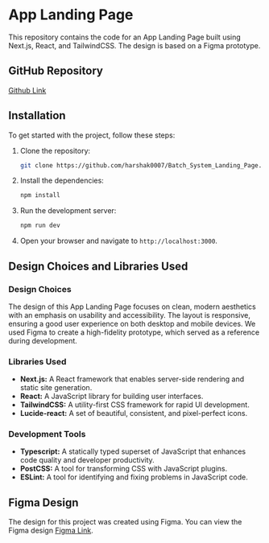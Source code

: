 # App Landing Page

This repository contains the code for an App Landing Page built using Next.js, React, and TailwindCSS. The design is based on a Figma prototype.

## GitHub Repository

[Github Link](https://github.com/harshak0007/Batch_System_Landing_Page)

## Installation

To get started with the project, follow these steps:

1. Clone the repository:

   ```bash
   git clone https://github.com/harshak0007/Batch_System_Landing_Page.git ./

   ```

2. Install the dependencies:

   ```bash
   npm install
   ```

3. Run the development server:

   ```bash
   npm run dev
   ```

4. Open your browser and navigate to `http://localhost:3000`.

## Design Choices and Libraries Used

### Design Choices

The design of this App Landing Page focuses on clean, modern aesthetics with an emphasis on usability and accessibility. The layout is responsive, ensuring a good user experience on both desktop and mobile devices. We used Figma to create a high-fidelity prototype, which served as a reference during development.

### Libraries Used

- **Next.js:** A React framework that enables server-side rendering and static site generation.
- **React:** A JavaScript library for building user interfaces.
- **TailwindCSS:** A utility-first CSS framework for rapid UI development.
- **Lucide-react:** A set of beautiful, consistent, and pixel-perfect icons.

### Development Tools

- **Typescript:** A statically typed superset of JavaScript that enhances code quality and developer productivity.
- **PostCSS:** A tool for transforming CSS with JavaScript plugins.
- **ESLint:** A tool for identifying and fixing problems in JavaScript code.

## Figma Design

The design for this project was created using Figma. You can view the Figma design [Figma Link](<https://www.figma.com/design/Ox1ULvcfgmIZFuVtJHdBKS/App-Landing-Page-Finance-Bank-Money-(Community)?node-id=1-29&t=ClV4d1sW6GYepq1M-0>).
